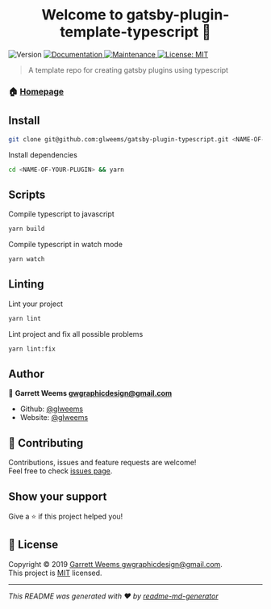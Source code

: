 <h1 align="center">Welcome to gatsby-plugin-template-typescript 👋</h1>
<p>

  <img alt="Version" src="https://img.shields.io/badge/version-0.0.1-blue.svg?cacheSeconds=2592000" />
  <a href="https://github.com/glweems/gatsby-plugin-template-typescript#readme">
    <img alt="Documentation" src="https://img.shields.io/badge/documentation-yes-brightgreen.svg" target="_blank" />
  </a>
  <a href="https://github.com/glweems/gatsby-plugin-template-typescript/graphs/commit-activity">
    <img alt="Maintenance" src="https://img.shields.io/badge/Maintained%3F-yes-green.svg" target="_blank" />
  </a>
  <a href="https://github.com/glweems/gatsby-plugin-template-typescript/blob/master/LICENSE">
    <img alt="License: MIT" src="https://img.shields.io/badge/License-MIT-yellow.svg" target="_blank" />
  </a>
</p>

> A template repo for creating gatsby plugins using typescript

### 🏠 [Homepage](https://github.com/glweems/gatsby-plugin-template-typescript.git)

## Install

```sh
git clone git@github.com:glweems/gatsby-plugin-typescript.git <NAME-OF-YOUR-PLUGIN>
```

Install dependencies

```sh
cd <NAME-OF-YOUR-PLUGIN> && yarn
```

## Scripts

Compile typescript to javascript

```sh
yarn build
```

Compile typescript in watch mode

```sh
yarn watch
```

## Linting

Lint your project

```sh
yarn lint
```

Lint project and fix all possible problems

```sh
yarn lint:fix
```

## Author

👤 **Garrett Weems <gwgraphicdesign@gmail.com>**

-   Github: [@glweems](https://github.com/glweems)
-   Website: [@glweems](https://glweems.com)

## 🤝 Contributing

Contributions, issues and feature requests are welcome!<br />Feel free to check [issues page](https://github.com/glweems/gatsby-plugin-template-typescript/issues).

## Show your support

Give a ⭐️ if this project helped you!

## 📝 License

Copyright © 2019 [Garrett Weems <gwgraphicdesign@gmail.com>](https://github.com/glweems).<br />
This project is [MIT](https://github.com/glweems/gatsby-plugin-template-typescript/blob/master/LICENSE) licensed.

---

_This README was generated with ❤️ by [readme-md-generator](https://github.com/kefranabg/readme-md-generator)_
